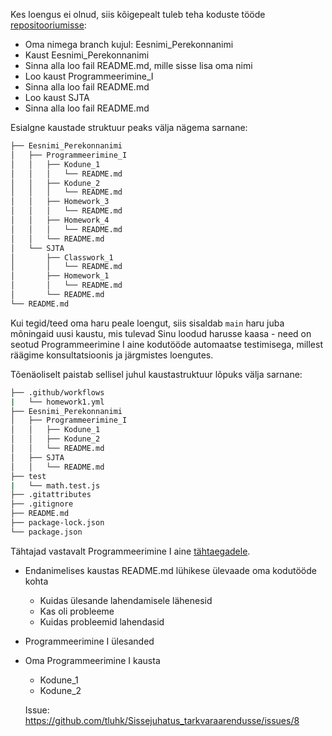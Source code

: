 Kes loengus ei olnud, siis kõigepealt tuleb teha koduste tööde [repositooriumisse](https://github.com/tluhk/RIF22_kodutood):

- Oma nimega branch kujul: Eesnimi_Perekonnanimi
- Kaust Eesnimi_Perekonnanimi
- Sinna alla loo fail README.md, mille sisse lisa oma nimi
- Loo kaust Programmeerimine_I
- Sinna alla loo fail README.md
- Loo kaust SJTA
- Sinna alla loo fail README.md

Esialgne kaustade struktuur peaks välja nägema sarnane:

```bash
├── Eesnimi_Perekonnanimi
│   ├── Programmeerimine_I
│   │   ├── Kodune_1
│   │   │   └── README.md
│   │   ├── Kodune_2
│   │   │   └── README.md
│   │   ├── Homework_3
│   │   │   └── README.md
│   │   ├── Homework_4
│   │   │   └── README.md
│   │   └── README.md
│   └── SJTA
│       ├── Classwork_1
│       │   └── README.md
│       ├── Homework_1
│       │   └── README.md
│       └── README.md
└── README.md
```

Kui tegid/teed oma haru peale loengut, siis sisaldab `main` haru juba mõningaid uusi kaustu, mis tulevad Sinu loodud harusse kaasa - need on seotud Programmeerimine I aine kodutööde automaatse testimisega, millest räägime konsultatsioonis ja järgmistes loengutes.

Tõenäoliselt paistab sellisel juhul kaustastruktuur lõpuks välja sarnane:

```bash
├── .github/workflows
|   └── homework1.yml
├── Eesnimi_Perekonnanimi
│   ├── Programmeerimine_I
│   │   ├── Kodune_1
│   │   ├── Kodune_2
│   │   └── README.md
│   ├── SJTA
│   │   └── README.md
├── test
|   └── math.test.js
├── .gitattributes
├── .gitignore
├── README.md
├── package-lock.json
└── package.json
```

Tähtajad vastavalt Programmeerimine I aine [tähtaegadele](https://github.com/tluhk/Programmeerimine_I/blob/master/lessons/loeng_02/about.md#kodune-t%C3%B6%C3%B6).

- Endanimelises kaustas README.md lühikese ülevaade oma kodutööde kohta
  - Kuidas ülesande lahendamisele lähenesid
  - Kas oli probleeme
  - Kuidas probleemid lahendasid
- Programmeerimine I ülesanded
- Oma Programmeerimine I kausta
  - Kodune_1
  - Kodune_2
  
  Issue: https://github.com/tluhk/Sissejuhatus_tarkvaraarendusse/issues/8
  
